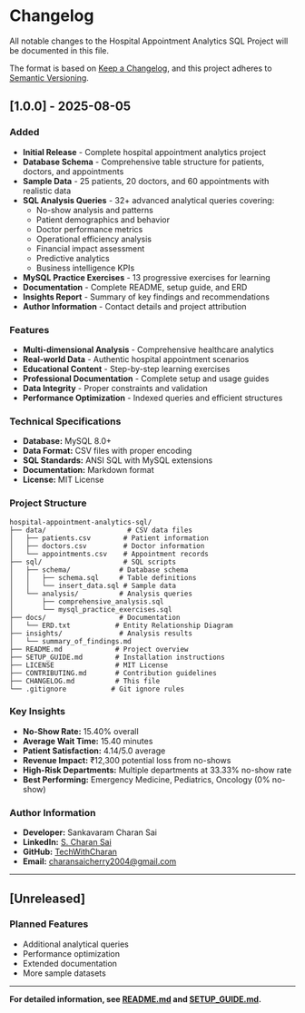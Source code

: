 # Changelog

All notable changes to the Hospital Appointment Analytics SQL Project will be documented in this file.

The format is based on [Keep a Changelog](https://keepachangelog.com/en/1.0.0/),
and this project adheres to [Semantic Versioning](https://semver.org/spec/v2.0.0.html).

## [1.0.0] - 2025-08-05

### Added
- **Initial Release** - Complete hospital appointment analytics project
- **Database Schema** - Comprehensive table structure for patients, doctors, and appointments
- **Sample Data** - 25 patients, 20 doctors, and 60 appointments with realistic data
- **SQL Analysis Queries** - 32+ advanced analytical queries covering:
  - No-show analysis and patterns
  - Patient demographics and behavior
  - Doctor performance metrics
  - Operational efficiency analysis
  - Financial impact assessment
  - Predictive analytics
  - Business intelligence KPIs
- **MySQL Practice Exercises** - 13 progressive exercises for learning
- **Documentation** - Complete README, setup guide, and ERD
- **Insights Report** - Summary of key findings and recommendations
- **Author Information** - Contact details and project attribution

### Features
- **Multi-dimensional Analysis** - Comprehensive healthcare analytics
- **Real-world Data** - Authentic hospital appointment scenarios
- **Educational Content** - Step-by-step learning exercises
- **Professional Documentation** - Complete setup and usage guides
- **Data Integrity** - Proper constraints and validation
- **Performance Optimization** - Indexed queries and efficient structures

### Technical Specifications
- **Database:** MySQL 8.0+
- **Data Format:** CSV files with proper encoding
- **SQL Standards:** ANSI SQL with MySQL extensions
- **Documentation:** Markdown format
- **License:** MIT License

### Project Structure
```
hospital-appointment-analytics-sql/
├── data/                    # CSV data files
│   ├── patients.csv        # Patient information
│   ├── doctors.csv         # Doctor information
│   └── appointments.csv    # Appointment records
├── sql/                    # SQL scripts
│   ├── schema/            # Database schema
│   │   ├── schema.sql     # Table definitions
│   │   └── insert_data.sql # Sample data
│   └── analysis/          # Analysis queries
│       ├── comprehensive_analysis.sql
│       └── mysql_practice_exercises.sql
├── docs/                  # Documentation
│   └── ERD.txt           # Entity Relationship Diagram
├── insights/              # Analysis results
│   └── summary_of_findings.md
├── README.md             # Project overview
├── SETUP_GUIDE.md        # Installation instructions
├── LICENSE               # MIT License
├── CONTRIBUTING.md       # Contribution guidelines
├── CHANGELOG.md          # This file
└── .gitignore           # Git ignore rules
```

### Key Insights
- **No-Show Rate:** 15.40% overall
- **Average Wait Time:** 15.40 minutes
- **Patient Satisfaction:** 4.14/5.0 average
- **Revenue Impact:** ₹12,300 potential loss from no-shows
- **High-Risk Departments:** Multiple departments at 33.33% no-show rate
- **Best Performing:** Emergency Medicine, Pediatrics, Oncology (0% no-show)

### Author Information
- **Developer:** Sankavaram Charan Sai
- **LinkedIn:** [S. Charan Sai](https://www.linkedin.com/in/s-charan-sai-16613b245/)
- **GitHub:** [TechWithCharan](https://github.com/TechWithCharan)
- **Email:** charansaicherry2004@gmail.com

---

## [Unreleased]

### Planned Features
- Additional analytical queries
- Performance optimization
- Extended documentation
- More sample datasets

---

**For detailed information, see [README.md](README.md) and [SETUP_GUIDE.md](SETUP_GUIDE.md).** 